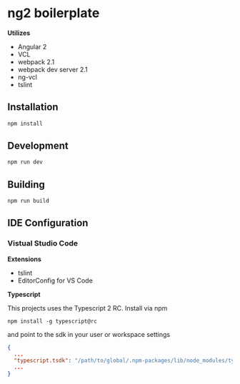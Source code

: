 # ng2 boilerplate

**Utilizes**
- Angular 2
- VCL
- webpack 2.1
- webpack dev server 2.1
- ng-vcl
- tslint


## Installation

```sh
npm install
```

## Development

```sh
npm run dev
```

## Building

```sh
npm run build
```

## IDE Configuration

### Vistual Studio Code

**Extensions**

- tslint
- EditorConfig for VS Code

**Typescript**

This projects uses the Typescript 2 RC. 
Install via npm
```
npm install -g typescript@rc
```
and point to the sdk in your user or workspace settings 

```json
{
  ...
  "typescript.tsdk": "/path/to/global/.npm-packages/lib/node_modules/typescript/lib",
  ... 
}
```
